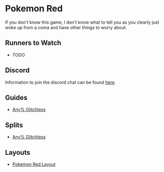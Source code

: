 # Pokemon Red

If you don't know this game, I don't know what to tell you as you clearly just
woke up from a coma and have other things to worry about.

## Runners to Watch

  * TODO

## Discord

Information to join the discord chat can be found [here][4].

## Guides

  * [Any% Glitchless][1]

## Splits

  * [Any% Glitchless][2]

## Layouts

  * [Pokemon Red Layout][3]

[1]: ./Guides/Any%_Glitchless.md
[2]: ./Splits/Pokémon_Red_Any%25_Glitchless.lss
[3]: ./Layouts/Pokemon_Red.lsl
[4]: http://forums.pokemonspeedruns.com/viewtopic.php?t=492